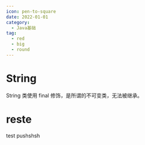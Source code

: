 ```yaml
---
icon: pen-to-square
date: 2022-01-01
category:
  - Java基础
tag:
  - red
  - big
  - round
---
```


# String 

String 类使用 final 修饰，是所谓的不可变类，无法被继承。

# reste
test pushshsh